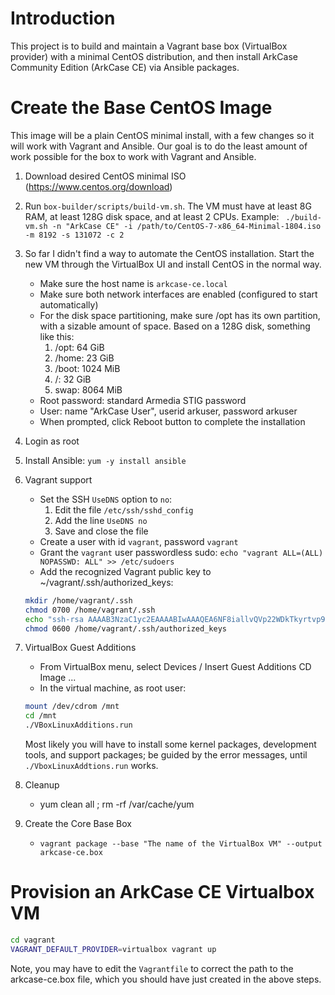 # Introduction

This project is to build and maintain a Vagrant base box (VirtualBox provider) with a minimal CentOS distribution, and then install ArkCase Community Edition (ArkCase CE) via Ansible packages.

# Create the Base CentOS Image

This image will be a plain CentOS minimal install, with a few changes so it will work with Vagrant and Ansible.  Our goal is to do the least amount of work possible for the box to work with Vagrant and Ansible.

1. Download desired CentOS minimal ISO (https://www.centos.org/download)

2. Run `box-builder/scripts/build-vm.sh`.  The VM must have at least 8G RAM, at least 128G disk space, and at least 2 CPUs.  Example: ` ./build-vm.sh -n "ArkCase CE" -i /path/to/CentOS-7-x86_64-Minimal-1804.iso -m 8192 -s 131072 -c 2`

3. So far I didn't find a way to automate the CentOS installation.  Start the new VM through the VirtualBox UI and install CentOS in the normal way.
    * Make sure the host name is `arkcase-ce.local`
    * Make sure both network interfaces are enabled (configured to start automatically)
    * For the disk space partitioning, make sure /opt has its own partition, with a sizable amount of space.  Based on a 128G disk, something like this: 
        1. /opt: 64 GiB
        2. /home: 23 GiB
        3. /boot: 1024 MiB
        4. /: 32 GiB
        5. swap: 8064 MiB
    * Root password: standard Armedia STIG password
    * User: name "ArkCase User", userid arkuser, password arkuser
    * When prompted, click Reboot button to complete the installation
    
4. Login as root

5. Install Ansible: `yum -y install ansible`

6. Vagrant support
    * Set the SSH `UseDNS` option to `no`: 
        1. Edit the file `/etc/ssh/sshd_config`
        2. Add the line `UseDNS no`
        3. Save and close the file
    * Create a user with id `vagrant`, password `vagrant`
    * Grant the `vagrant` user passwordless sudo: `echo "vagrant ALL=(ALL) NOPASSWD: ALL" >> /etc/sudoers`
    * Add the recognized Vagrant public key to ~/vagrant/.ssh/authorized_keys:

    ```bash
    mkdir /home/vagrant/.ssh
    chmod 0700 /home/vagrant/.ssh
    echo "ssh-rsa AAAAB3NzaC1yc2EAAAABIwAAAQEA6NF8iallvQVp22WDkTkyrtvp9eWW6A8YVr+kz4TjGYe7gHzIw+niNltGEFHzD8+v1I2YJ6oXevct1YeS0o9HZyN1Q9qgCgzUFtdOKLv6IedplqoPkcmF0aYet2PkEDo3MlTBckFXPITAMzF8dJSIFo9D8HfdOV0IAdx4O7PtixWKn5y2hMNG0zQPyUecp4pzC6kivAIhyfHilFR61RGL+GPXQ2MWZWFYbAGjyiYJnAmCP3NOTd0jMZEnDkbUvxhMmBYSdETk1rRgm+R4LOzFUGaHqHDLKLX+FIPKcF96hrucXzcWyLbIbEgE98OHlnVYCzRdK8jlqm8tehUc9c9WhQ== vagrant insecure public key" >> /home/vagrant/.ssh/authorized_keys
    chmod 0600 /home/vagrant/.ssh/authorized_keys
    ```

7. VirtualBox Guest Additions
    * From VirtualBox menu, select Devices / Insert Guest Additions CD Image ...
    * In the virtual machine, as root user: 
    
    ```bash
    mount /dev/cdrom /mnt
    cd /mnt
    ./VBoxLinuxAdditions.run
    ```
    
    Most likely you will have to install some kernel packages, development tools, and support packages; be guided by the error messages, until `./VboxLinuxAddtions.run` works.
    
8. Cleanup
    * yum clean all ; rm -rf /var/cache/yum
    
9. Create the Core Base Box
    * `vagrant package --base "The name of the VirtualBox VM" --output arkcase-ce.box`
    
    
# Provision an ArkCase CE Virtualbox VM

```bash
cd vagrant
VAGRANT_DEFAULT_PROVIDER=virtualbox vagrant up
```

Note, you may have to edit the `Vagrantfile` to correct the path to the arkcase-ce.box file, which you should have just created in the above steps.
